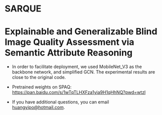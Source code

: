 # SARQUE
# Explainable and Generalizable Blind Image Quality Assessment via Semantic Attribute Reasoning


* In order to facilitate deployment, we used MobileNet_V3 as the backbone network, and simplified GCN. The experimental results are close to the original code. 

* Pretrained weights on SPAQ: https://pan.baidu.com/s/1wTqTLHXFza1yia9H1qHhNQ?pwd=wtzl

* If you have additional questions, you can email huangyipo@hotmail.com.
